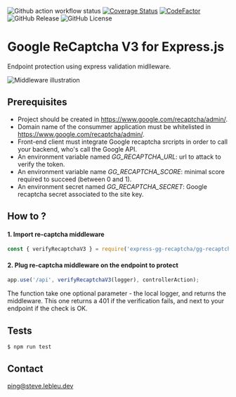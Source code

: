 ![Github action workflow status](https://github.com/steve-lebleu/express-gg-recaptcha/actions/workflows/build.yml/badge.svg?branch=master)
[![Coverage Status](https://coveralls.io/repos/github/steve-lebleu/express-gg-recaptcha/badge.svg?branch=master)](https://coveralls.io/github/steve-lebleu/express-gg-recaptcha?branch=master)
[![CodeFactor](https://www.codefactor.io/repository/github/steve-lebleu/express-gg-recaptcha/badge)](https://www.codefactor.io/repository/github/steve-lebleu/express-gg-recaptcha)
![GitHub Release](https://img.shields.io/github/v/release/steve-lebleu/express-gg-recaptcha?logo=Github)
![GitHub License](https://img.shields.io/github/license/steve-lebleu/express-gg-recaptcha?color=%230A7BBC)

# Google ReCaptcha V3 for Express.js

Endpoint protection using express validation midlleware.

![Middleware illustration](https://cdn.konfer.be/images/packages/express-gg-recaptcha-middleware.png)

## Prerequisites

- Project should be created in https://www.google.com/recaptcha/admin/.
- Domain name of the consummer application must be whitelisted in https://www.google.com/recaptcha/admin/. 
- Front-end client must integrate Google recaptcha srcripts in order to call your backend, who's call the Google API.
- An environment variable named *GG_RECAPTCHA_URL*: url to attack to verify the token.
- An environment variable name *GG_RECAPTCHA_SCORE*: minimal score required to succeed (between 0 and 1).
- An environment secret named *GG_RECAPTCHA_SECRET*: Google recaptcha secret associated to the site key.
  
## How to ?

#### 1. Import re-captcha middleware

```javascript
const { verifyRecaptchaV3 } = require('express-gg-recaptcha/gg-recaptcha.middleware');
```

#### 2. Plug re-captcha middleware on the endpoint to protect

```javascript
app.use('/api', verifyRecaptchaV3(logger), controllerAction);
```

The function take one optional parameter - the local logger, and returns the middleware. This one returns a 401 if the verification fails, and next to your endpoint if the check is OK.

## Tests

```javascript
$ npm run test
```

## Contact

ping@steve.lebleu.dev